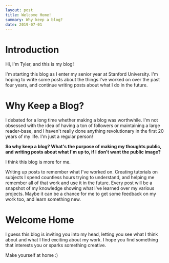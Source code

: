 ```yaml
---
layout: post
title: Welcome Home!
summary: Why keep a blog?
date: 2019-07-01
---
```

# Introduction
Hi, I'm Tyler, and this is my blog!

I'm starting this blog as I enter my senior year at Stanford University. I'm hoping to write some posts about the things I've worked on over the past four years, and continue writing posts about what I do in the future.

# Why Keep a Blog?

I debated for a long time whether making a blog was worthwhile. I'm not obsessed with the idea of having a ton of followers or maintaining a large reader-base, and I haven't really done anything revolutionary in the first 20 years of my life. I'm just a regular person!

**So why keep a blog? What's the purpose of making my thoughts public, and writing posts about what I'm up to, if I don't want the public image?**

I think this blog is more for me.

Writing up posts to remember what I've worked on. Creating tutorials on subjects I spend countless hours trying to understand, and helping me remember all of that work and use it in the future. Every post will be a snapshot of my knowledge showing what I've learned over my various projects. Maybe it can be a chance for me to get some feedback on my work too, and learn something new.

# Welcome Home

I guess this blog is inviting you into my head, letting you see what I think about and what I find exciting about my work. I hope you find something that interests you or sparks something creative.

Make yourself at home :)

